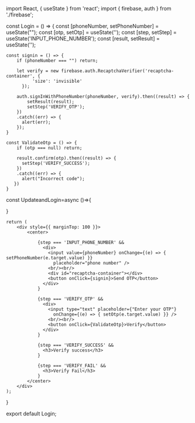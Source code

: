 import React, { useState } from 'react';
import { firebase, auth } from './firebase';

const Login = () => {
    const [phoneNumber, setPhoneNumber] = useState("");
    const [otp, setOtp] = useState('');
    const [step, setStep] = useState('INPUT_PHONE_NUMBER');
    const [result, setResult] = useState('');

	const signin = () => {
		if (phoneNumber === "") return;

		let verify = new firebase.auth.RecaptchaVerifier('recaptcha-container', {
              'size': 'invisible'
          });
          
		auth.signInWithPhoneNumber(phoneNumber, verify).then((result) => {
            setResult(result);
            setStep('VERIFY_OTP');
		})
        .catch((err) => {
          alert(err);
        });
	}

	const ValidateOtp = () => {
		if (otp === null) return;
        
		result.confirm(otp).then((result) => {
          setStep('VERIFY_SUCCESS');
		})
        .catch((err) => {
          alert("Incorrect code");
       })
	}
  const UpdateandLogin=async ()=>{
    
  }

	return (
		<div style={{ marginTop: 100 }}>
			<center>

                {step === 'INPUT_PHONE_NUMBER' &&
                  <div>
                    <input value={phoneNumber} onChange={(e) => { setPhoneNumber(e.target.value) }}
                      placeholder="phone number" />
                    <br/><br/>
                    <div id="recaptcha-container"></div>
                    <button onClick={signin}>Send OTP</button>
                  </div>
                }

                {step === 'VERIFY_OTP' &&
                  <div>
                    <input type="text" placeholder={"Enter your OTP"}
                      onChange={(e) => { setOtp(e.target.value) }} />
                    <br/><br/>
                    <button onClick={ValidateOtp}>Verify</button>
                  </div>
                }

                {step === 'VERIFY_SUCCESS' &&
                  <h3>Verify success</h3>
                }

                {step === 'VERIFY_FAIL' &&
                  <h3>Verify Fail</h3>
                }
			</center>
		</div>
	);
}

export default Login;

